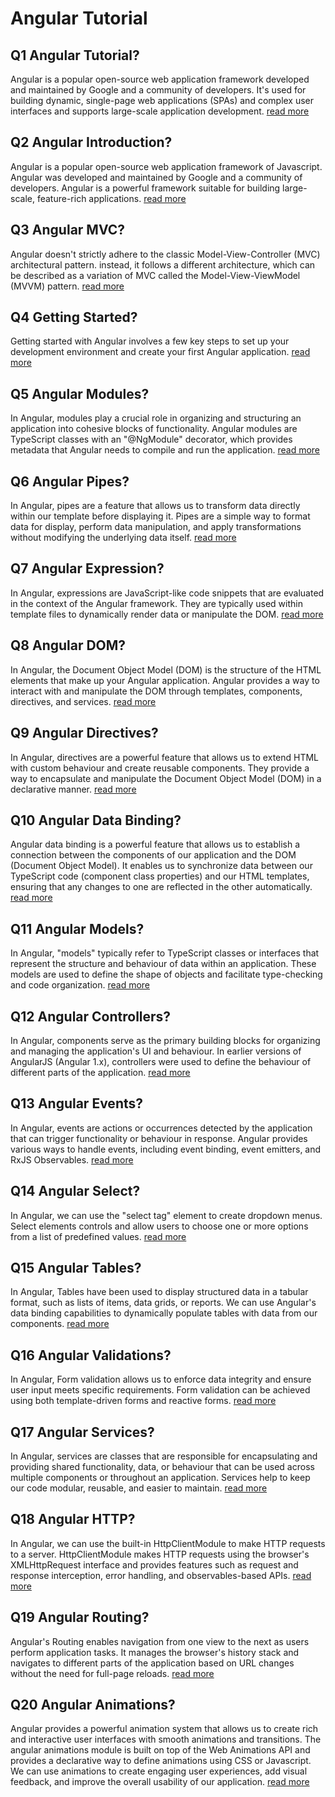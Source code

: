 # Angular Tutorial

## Q1 Angular Tutorial?
Angular is a popular open-source web application framework developed and maintained by Google and a community of developers. It's used for building dynamic, single-page web applications (SPAs) and complex user interfaces and supports large-scale application development. [read more](https://www.instanests.com/tech/angular/home)

## Q2 Angular Introduction?
Angular is a popular open-source web application framework of Javascript. Angular was developed and maintained by Google and a community of developers. Angular is a powerful framework suitable for building large-scale, feature-rich applications. [read more](https://www.instanests.com/tech/angular/angular-introduction)

## Q3 Angular MVC?
Angular doesn't strictly adhere to the classic Model-View-Controller (MVC) architectural pattern. instead, it follows a different architecture, which can be described as a variation of MVC called the Model-View-ViewModel (MVVM) pattern. [read more](https://www.instanests.com/tech/angular/angular-mvc)

## Q4 Getting Started?
Getting started with Angular involves a few key steps to set up your development environment and create your first Angular application. [read more](https://www.instanests.com/tech/angular/getting-started)

## Q5 Angular Modules?
In Angular, modules play a crucial role in organizing and structuring an application into cohesive blocks of functionality. Angular modules are TypeScript classes with an "@NgModule" decorator, which provides metadata that Angular needs to compile and run the application. [read more](https://www.instanests.com/tech/angular/angular-modules)

## Q6 Angular Pipes?
In Angular, pipes are a feature that allows us to transform data directly within our template before displaying it. Pipes are a simple way to format data for display, perform data manipulation, and apply transformations without modifying the underlying data itself. [read more](https://www.instanests.com/tech/angular/angular-pipes)

## Q7 Angular Expression?
In Angular, expressions are JavaScript-like code snippets that are evaluated in the context of the Angular framework. They are typically used within template files to dynamically render data or manipulate the DOM. [read more](https://www.instanests.com/tech/angular/angular-expression)

## Q8 Angular DOM?
In Angular, the Document Object Model (DOM) is the structure of the HTML elements that make up your Angular application. Angular provides a way to interact with and manipulate the DOM through templates, components, directives, and services. [read more](https://www.instanests.com/tech/angular/angular-dom)

## Q9 Angular Directives?
In Angular, directives are a powerful feature that allows us to extend HTML with custom behaviour and create reusable components. They provide a way to encapsulate and manipulate the Document Object Model (DOM) in a declarative manner. [read more](https://www.instanests.com/tech/angular/angular-directives)

## Q10 Angular Data Binding?
Angular data binding is a powerful feature that allows us to establish a connection between the components of our application and the DOM (Document Object Model). It enables us to synchronize data between our TypeScript code (component class properties) and our HTML templates, ensuring that any changes to one are reflected in the other automatically. [read more](https://www.instanests.com/tech/angular/angular-data-binding)

## Q11 Angular Models?
In Angular, "models" typically refer to TypeScript classes or interfaces that represent the structure and behaviour of data within an application. These models are used to define the shape of objects and facilitate type-checking and code organization. [read more](https://www.instanests.com/tech/angular/angular-models)

## Q12 Angular Controllers?
In Angular, components serve as the primary building blocks for organizing and managing the application's UI and behaviour. In earlier versions of AngularJS (Angular 1.x), controllers were used to define the behaviour of different parts of the application.  [read more](https://www.instanests.com/tech/angular/angular-controllers)

## Q13 Angular Events?
In Angular, events are actions or occurrences detected by the application that can trigger functionality or behaviour in response. Angular provides various ways to handle events, including event binding, event emitters, and RxJS Observables.  [read more](https://www.instanests.com/tech/angular/angular-events)

## Q14 Angular Select?
In Angular, we can use the "select tag" element to create dropdown menus. Select elements controls and allow users to choose one or more options from a list of predefined values.  [read more](https://www.instanests.com/tech/angular/angular-select)

## Q15 Angular Tables?
In Angular, Tables have been used to display structured data in a tabular format, such as lists of items, data grids, or reports. We can use Angular's data binding capabilities to dynamically populate tables with data from our components. [read more](https://www.instanests.com/tech/angular/angular-tables)

## Q16 Angular Validations?
In Angular, Form validation allows us to enforce data integrity and ensure user input meets specific requirements. Form validation can be achieved using both template-driven forms and reactive forms.  [read more](https://www.instanests.com/tech/angular/angular-validations)

## Q17 Angular Services?
In Angular, services are classes that are responsible for encapsulating and providing shared functionality, data, or behaviour that can be used across multiple components or throughout an application. Services help to keep our code modular, reusable, and easier to maintain. [read more](https://www.instanests.com/tech/angular/angular-services)

## Q18 Angular HTTP?
In Angular, we can use the built-in HttpClientModule to make HTTP requests to a server. HttpClientModule makes HTTP requests using the browser's XMLHttpRequest interface and provides features such as request and response interception, error handling, and observables-based APIs.  [read more](https://www.instanests.com/tech/angular/angular-http)

## Q19 Angular Routing?
Angular's Routing enables navigation from one view to the next as users perform application tasks. It manages the browser's history stack and navigates to different parts of the application based on URL changes without the need for full-page reloads. [read more](https://www.instanests.com/tech/angular/angular-routing)

## Q20 Angular Animations?
Angular provides a powerful animation system that allows us to create rich and interactive user interfaces with smooth animations and transitions. The angular animations module is built on top of the Web Animations API and provides a declarative way to define animations using CSS or Javascript.  We can use animations to create engaging user experiences, add visual feedback, and improve the overall usability of our application. [read more](https://www.instanests.com/tech/angular/angular-animations)
